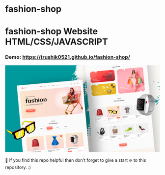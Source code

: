 # fashion-shop

# fashion-shop Website HTML/CSS/JAVASCRIPT

### Demo: https://trushik0521.github.io/fashion-shop/

![Coffe-shop](https://github.com/Trushik0521/fashion-shop/blob/main/images/fashion.png)

🙏 If you find this repo helpful then don't forget to give a start ❇️  to this repository. :)
